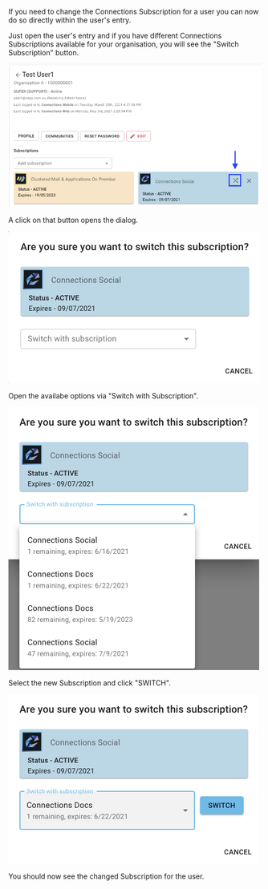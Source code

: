 If you need to change the Connections Subscription for a user you can now do so directly within the user's entry.

Just open the user's entry and if you have different Connections Subscriptions available for your organisation, you will see the "Switch Subscription" button.

![Last login](/assets/images/screen-shots/admin/subscription-switch.png)

A click on that button opens the dialog.

![Last login](/assets/images/screen-shots/admin/subscription-switch-dialog1.png)

Open the availabe options via "Switch with Subscription".

![Last login](/assets/images/screen-shots/admin/subscription-switch-dialog2.png)

Select the new Subscription and click "SWITCH".

![Last login](/assets/images/screen-shots/admin/subscription-switch-dialog3.png)

You should now see the changed Subscription for the user.
